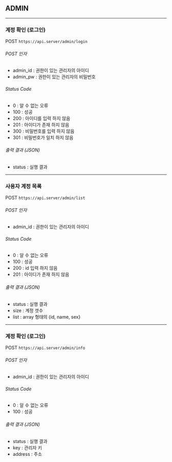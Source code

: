 ## ADMIN

------

### 계정 확인 (로그인)
POST ` https://api.server/admin/login `

###### POST 인자
* admin_id : 권한이 있는 관리자의 아이디
* admin_pw : 권한이 있는 관리자의 비밀번호

###### Status Code
* 0 : 알 수 없는 오류
* 100 : 성공
* 200 : 아이디를 입력 하지 않음
* 201 : 아이디가 존재 하지 않음
* 300 : 비밀번호를 입력 하지 않음
* 301 : 비밀번호가 일치 하지 않음

###### 출력 결과 (JSON)
* status : 실행 결과

------

### 사용자 계정 목록
POST ` https://api.server/admin/list `

###### POST 인자
* admin_id : 권한이 있는 관리자의 아이디

###### Status Code
* 0 : 알 수 없는 오류
* 100 : 성공
* 200 : id 입력 하지 않음
* 201 : 아이디가 존재 하지 않음

###### 출력 결과 (JSON)
* status : 실행 결과
* size : 계정 갯수
* list : array 형태의 {id, name, sex}

------

### 계정 확인 (로그인)
POST ` https://api.server/admin/info `

###### POST 인자
* admin_id : 권한이 있는 관리자의 아이디

###### Status Code
* 0 : 알 수 없는 오류
* 100 : 성공

###### 출력 결과 (JSON)
* status : 실행 결과
* key : 관리자 키
* address : 주소
